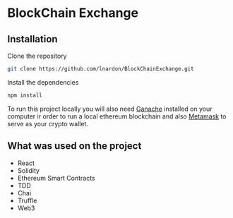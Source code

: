 # BlockChain Exchange

## Installation

Clone the repository

```bash
git clone https://github.com/lnardon/BlockChainExchange.git
```

Install the dependencies

```bash
npm install
```

To run this project locally you will also need [Ganache](https://www.trufflesuite.com/ganache "Ganache Official Website") installed on your computer ir order to run a local ethereum blockchain and also [Metamask](https://metamask.io/ "Metamask Official Website") to serve as your crypto wallet.

## What was used on the project

- React
- Solidity
- Ethereum Smart Contracts
- TDD
- Chai
- Truffle
- Web3
